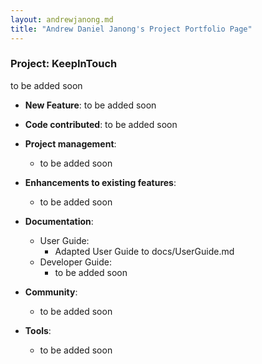 ```yaml
---
layout: andrewjanong.md
title: "Andrew Daniel Janong's Project Portfolio Page"
---
```


### Project: KeepInTouch

to be added soon

* **New Feature**: to be added soon

* **Code contributed**: to be added soon

* **Project management**:
    * to be added soon

* **Enhancements to existing features**:
    * to be added soon

* **Documentation**:
    * User Guide:
        * Adapted User Guide to docs/UserGuide.md
    * Developer Guide:
        * to be added soon

* **Community**:
    * to be added soon

* **Tools**:
    * to be added soon
